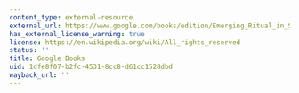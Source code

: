 ```yaml
---
content_type: external-resource
external_url: https://www.google.com/books/edition/Emerging_Ritual_in_Secular_Societies/NBqZDQAAQBAJ?hl=en&gbpv=1
has_external_license_warning: true
license: https://en.wikipedia.org/wiki/All_rights_reserved
status: ''
title: Google Books
uid: 1dfe8f07-b2fc-4531-8cc8-d61cc1528dbd
wayback_url: ''
---
```

